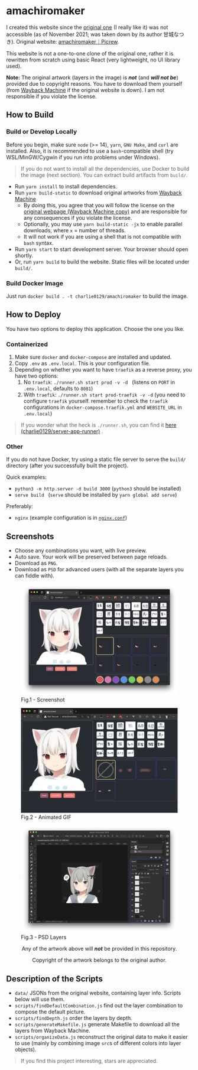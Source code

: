 # amachiromaker

I created this website since the [original one](https://picrew.me/image_maker/168503) (I really like it) was not accessible (as of November 2021; was taken down by its author 甘城なつき). Original website: [amachiromaker｜Picrew](https://picrew.me/image_maker/168503).

This website is not a one-to-one clone of the original one, rather it is rewritten from scratch using basic React (very lightweight, no UI library used).

**Note:** The original artwork (layers in the image) is ***not*** (and ***will not be***) provided due to copyright reasons. You have to download them yourself (from [Wayback Machine](http://web.archive.org/) if the original website is down). I am not responsible if you violate the license.

## How to Build

### Build or Develop Locally

Before you begin, make sure `node` (>= 14), `yarn`, `GNU Make`, and `curl` are installed. Also, it is recommended to use a `bash`-compatible shell (try WSL/MinGW/Cygwin if you run into problems under Windows).

> If you do not want to install all the dependencies, use Docker to build the image (next section). You can extract build artifacts from `build/`.

- Run `yarn install` to install dependencies.
- Run `yarn build-static` to download original artworks from [Wayback Machine](http://web.archive.org/web/20210130063020/https://picrew.me/image_maker/168503)
  - By doing this, you agree that you will follow the license on the [original webpage (Wayback Machine copy)](http://web.archive.org/web/20210130063020/https://picrew.me/image_maker/168503) and are responsible for any consequences if you violate the license.
  - Optionally, you may use `yarn build-static -jx` to enable parallel downloads, where `x` = number of threads.
  - It will not work if you are using a shell that is not compatible with `bash` syntax.
- Run `yarn start` to start development server. Your browser should open shortly.
- Or, run `yarn build` to build the website. Static files will be located under `build/`.

### Build Docker Image

Just run `docker build . -t charlie0129/amachiromaker` to build the image.

## How to Deploy

You have two options to deploy this application. Choose the one you like.

### Containerized

1. Make sure `docker` and `docker-compose` are installed and updated.
2. Copy `.env` as `.env.local`. This is your configuration file.
3. Depending on whether you want to have `traefik` as a reverse proxy, you have two options:
    1. No `traefik`: `./runner.sh start prod -v -d ` (listens on `PORT` in `.env.local`, defaults to `8081`)
    2. With `traefik`: `./runner.sh start prod-traefik -v -d` (you need to configure `traefik` yourself. remember to check the `traefik` configurations in `docker-compose.traefik.yml` and `WEBSITE_URL` in `.env.local`)

> If you wonder what the heck is `./runner.sh`, you can find it [here (charlie0129/server-app-runner)](https://github.com/charlie0129/server-app-runner) .

### Other

If you do not have Docker, try using a static file server to serve the `build/` directory (after you successfully built the project).

Quick examples:

- `python3 -m http.server -d build 3000` (`python3` should be installed)
- `serve build ` (`serve` should be installed by `yarn global add serve`)

Preferably:

- `nginx` (example configuration is in [`nginx.conf`](https://github.com/charlie0129/amachiromaker/blob/master/nginx.conf))

## Screenshots

- Choose any combinations you want, with live preview.
- Auto save. Your work will be preserved between page reloads.
- Download as `PNG`.
- Download as `PSD` for advanced users (with all the separate layers you can fiddle with).

<p align="center">
  <figure>
  	<img src="README.assets/screenshot.png" alt="Screenshot">
  	<figcaption>Fig.1 - Screenshot</figcaption>
	</figure>
  <figure>
  	<img src="README.assets/example-gif.gif" alt="Animated GIF">
  	<figcaption>Fig.2 - Animated GIF</figcaption>
	</figure>
  <figure>
  	<img src="README.assets/psd-layers.png" alt="PSD Layers">
  	<figcaption>Fig.3 - PSD Layers</figcaption>
	</figure>
  <p align="center">Any of the artwork above will <b><i>not</i></b> be provided in this repository.</p>
  <p align="center">Copyright of the artwork belongs to the original author.</p>
</p>

## Description of the Scripts

- `data/` JSONs from the original website, containing layer info. Scripts below will use them.
- `scripts/findDefaultCombination.js` find out the layer combination to compose the default picture.
- `scripts/findDepth.js` order the layers by depth.
- `scripts/generateMakefile.js` generate Makefile to download all the layers from Wayback Machine.
- `scripts/organizeData.js` reconstruct the original data to make it easier to use (mainly by combining image `src`s of different colors into layer objects).

> If you find this project interesting, stars are appreciated.
